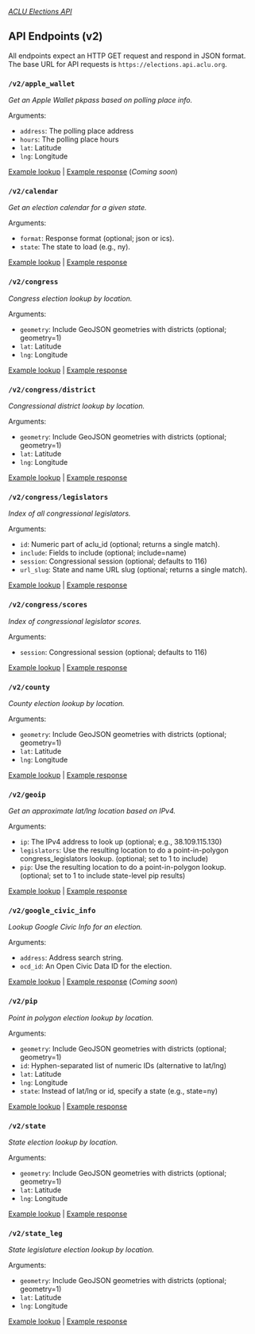 [*ACLU Elections API*](https://github.com/aclu-national/elections-api)

## API Endpoints (v2)

All endpoints expect an HTTP GET request and respond in JSON format. The base URL for API requests is `https://elections.api.aclu.org`.

### `/v2/apple_wallet`

*Get an Apple Wallet pkpass based on polling place info.*

Arguments:
* `address`: The polling place address
* `hours`: The polling place hours
* `lat`: Latitude
* `lng`: Longitude

[Example lookup]() | [Example response](./responses/v2-EXAMPLE.js) (*Coming soon*)

### `/v2/calendar`

*Get an election calendar for a given state.*

Arguments:
* `format`: Response format (optional; json or ics).
* `state`: The state to load (e.g., ny).

[Example lookup](https://elections.api.aclu.org/v2/calendar?state=ca) | [Example response](./responses/v2-calendar.js)

### `/v2/congress`

*Congress election lookup by location.*

Arguments:
* `geometry`: Include GeoJSON geometries with districts (optional; geometry=1)
* `lat`: Latitude
* `lng`: Longitude

[Example lookup](https://elections.api.aclu.org/v2/congress?lat=40.7023587&lng=-74.0124621) | [Example response](./responses/v2-congress.js)

### `/v2/congress/district`

*Congressional district lookup by location.*

Arguments:
* `geometry`: Include GeoJSON geometries with districts (optional; geometry=1)
* `lat`: Latitude
* `lng`: Longitude

[Example lookup](https://elections.api.aclu.org/v2/congress/district?lat=40.7023587&lng=-74.0124621) | [Example response](./responses/v2-congress-district.js)

### `/v2/congress/legislators`

*Index of all congressional legislators.*

Arguments:
* `id`: Numeric part of aclu_id (optional; returns a single match).
* `include`: Fields to include (optional; include=name)
* `session`: Congressional session (optional; defaults to 116)
* `url_slug`: State and name URL slug (optional; returns a single match).

[Example lookup](https://elections.api.aclu.org/v2/congress/legislators?lat=40.7023587&lng=-74.0124621) | [Example response](./responses/v2-congress-legislators.js)

### `/v2/congress/scores`

*Index of congressional legislator scores.*

Arguments:
* `session`: Congressional session (optional; defaults to 116)

[Example lookup](https://elections.api.aclu.org/v2/congress/scores?session=116) | [Example response](./responses/v2-congress-scores.js)

### `/v2/county`

*County election lookup by location.*

Arguments:
* `geometry`: Include GeoJSON geometries with districts (optional; geometry=1)
* `lat`: Latitude
* `lng`: Longitude

[Example lookup](https://elections.api.aclu.org/v2/county?lat=40.7023587&lng=-74.0124621) | [Example response](./responses/v2-county.js)

### `/v2/geoip`

*Get an approximate lat/lng location based on IPv4.*

Arguments:
* `ip`: The IPv4 address to look up (optional; e.g., 38.109.115.130)
* `legislators`: Use the resulting location to do a point-in-polygon congress_legislators lookup. (optional; set to 1 to include)
* `pip`: Use the resulting location to do a point-in-polygon lookup. (optional; set to 1 to include state-level pip results)

[Example lookup](https://elections.api.aclu.org/v2/geoip) | [Example response](./responses/v2-geoip.js)

### `/v2/google_civic_info`

*Lookup Google Civic Info for an election.*

Arguments:
* `address`: Address search string.
* `ocd_id`: An Open Civic Data ID for the election.

[Example lookup]() | [Example response](./responses/v2-EXAMPLE.js) (*Coming soon*)

### `/v2/pip`

*Point in polygon election lookup by location.*

Arguments:
* `geometry`: Include GeoJSON geometries with districts (optional; geometry=1)
* `id`: Hyphen-separated list of numeric IDs (alternative to lat/lng)
* `lat`: Latitude
* `lng`: Longitude
* `state`: Instead of lat/lng or id, specify a state (e.g., state=ny)

[Example lookup](https://elections.api.aclu.org/v2/pip?lat=40.7023587&lng=-74.0124621) | [Example response](./responses/v2-pip.js)

### `/v2/state`

*State election lookup by location.*

Arguments:
* `geometry`: Include GeoJSON geometries with districts (optional; geometry=1)
* `lat`: Latitude
* `lng`: Longitude

[Example lookup](https://elections.api.aclu.org/v2/state?lat=40.7023587&lng=-74.0124621) | [Example response](./responses/v2-state.js)

### `/v2/state_leg`

*State legislature election lookup by location.*

Arguments:
* `geometry`: Include GeoJSON geometries with districts (optional; geometry=1)
* `lat`: Latitude
* `lng`: Longitude

[Example lookup](https://elections.api.aclu.org/v2/state_leg?lat=40.7023587&lng=-74.0124621) | [Example response](./responses/v2-state_leg.js)

